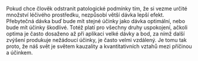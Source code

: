 <emphasis level="moderate">Pokud chce člověk odstranit patologické podmínky<break time="0.3s"/> tím, že si vezme určité množství léčivého prostředku,<break time="0.3s"/> nezpůsobí větší dávka lepší efekt.</emphasis><break time="0.5s"/> Přebytečná dávka buď bude mít stejné účinky jako dávka optimální,<break time="0.3s"/> nebo bude mít účinky škodlivé.<break time="0.5s"/> <prosody rate="95%">Totéž platí pro všechny druhy uspokojení,<break time="0.3s"/> ačkoli optima je často dosaženo až při aplikaci velké dávky<break time="0.3s"/> a bod, za nímž další zvýšení produkuje nežádoucí účinky,<break time="0.3s"/> je často velmi vzdálený.</prosody><break time="0.5s"/> <emphasis level="strong">Je tomu tak proto,<break time="0.3s"/> že náš svět je světem kauzality<break time="0.3s"/> a kvantitativních vztahů mezi příčinou a účinkem.</emphasis> 
